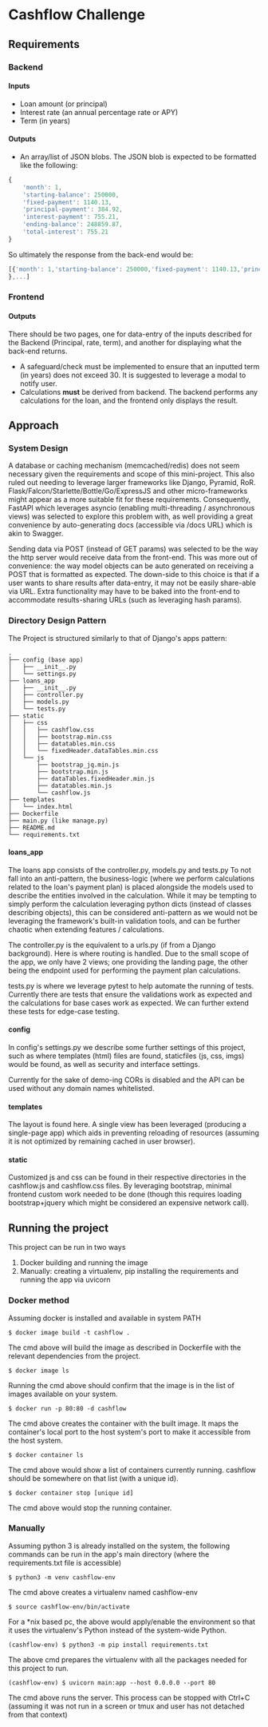 # Cashflow Challenge
## Requirements
### Backend
#### Inputs
-   Loan amount (or principal)
-   Interest rate (an annual percentage rate or APY)
-   Term (in years)
#### Outputs
- An array/list of JSON blobs. The JSON blob is expected to be formatted like the following:
```javascript
{
    'month': 1,
    'starting-balance': 250000,
    'fixed-payment': 1140.13,
    'principal-payment': 384.92,
    'interest-payment': 755.21,
    'ending-balance': 248859.87,
    'total-interest': 755.21
}
```
So ultimately the response from the back-end would be:
```javascript
[{'month': 1,'starting-balance': 250000,'fixed-payment': 1140.13,'principal-payment': 384.92,'interest-payment': 755.21,'ending-balance': 248859.87,'total-interest': 755.21
},...]
```

### Frontend
#### Outputs
There should be two pages, one for data-entry of the inputs described for the Backend (Principal, rate, term), and another for displaying what the back-end returns.

- A safeguard/check must be implemented to ensure that an inputted term (in years) does not exceed 30. It is suggested to leverage a modal to notify user.
- Calculations **must** be derived from backend. The backend performs any calculations for the loan, and the frontend only displays the result.

## Approach

### System Design

A database or caching mechanism (memcached/redis) does not seem necessary given the requirements and scope of this mini-project. 
This also ruled out needing to leverage larger frameworks like Django, Pyramid, RoR. 
Flask/Falcon/Starlette/Bottle/Go/ExpressJS and other micro-frameworks might appear as a more suitable fit for these requirements. Consequently, FastAPI which leverages asyncio (enabling multi-threading / asynchronous views) was selected to explore this problem with, as well providing a great convenience by auto-generating docs (accessible via /docs URL) which is akin to Swagger.

Sending data via POST (instead of GET params) was selected to be the way the http server would receive data from the front-end. This was more out of convenience: the way model objects can be auto generated on receiving a POST that is formatted as expected. The down-side to this choice is that if a user wants to share results after data-entry, it may not be easily share-able via URL. Extra functionality may have to be baked into the front-end to accommodate results-sharing URLs (such as leveraging hash params).

### Directory Design Pattern

The Project is structured similarly to that of Django's apps pattern:
```
.
├── config (base app)
│   ├── __init__.py
│   └── settings.py
├── loans_app
│   ├── __init__.py
│   ├── controller.py
│   ├── models.py
│   └── tests.py
├── static
│   ├── css
│   │   ├── cashflow.css
│   │   ├── bootstrap.min.css
│   │   ├── datatables.min.css
│   │   └── fixedHeader.dataTables.min.css
│   └── js
│       ├── bootstrap_jq.min.js
│       ├── bootstrap.min.js
│       ├── dataTables.fixedHeader.min.js
│       ├── datatables.min.js
│       └── cashflow.js
├── templates
│   └── index.html
├── Dockerfile
├── main.py (like manage.py)
├── README.md
└── requirements.txt
```
#### loans_app
The loans app consists of the controller.py, models.py and tests.py
To not fall into an anti-pattern, the business-logic (where we perform calculations related to the loan's payment plan) is placed alongside the models used to describe the entities involved in the calculation. 
While it may be tempting to simply perform the calculation leveraging python dicts (instead of classes describing objects), this can be considered anti-pattern as we would not be leveraging the framework's built-in validation tools, and can be further chaotic when extending features / calculations.

The controller.py is the equivalent to a urls.py (if from a Django background). Here is where routing is handled. Due to the small scope of the app, we only have 2 views; one providing the landing page, the other being the endpoint used for performing the payment plan calculations.

tests.py is where we leverage pytest to help automate the running of tests. Currently there are tests that ensure the validations work as expected and the calculations for base cases work as expected. We can further extend these tests for edge-case testing.

#### config
In config's settings.py we describe some further settings of this project, such as where templates (html) files are found, staticfiles (js, css, imgs) would be found, as well as security and interface settings.

Currently for the sake of demo-ing CORs is disabled and the API can be used without any domain names whitelisted.

#### templates
The layout is found here. A single view has been leveraged (producing a single-page app) which aids in preventing reloading of resources (assuming it is not optimized by remaining cached in user browser).

#### static
Customized js and css can be found in their respective directories in the cashflow.js and cashflow.css files. By leveraging bootstrap, minimal frontend custom work needed to be done (though this requires loading bootstrap+jquery which might be considered an expensive network call).


## Running the project

This project can be run in two ways
1. Docker building and running the image
2. Manually: creating a virtualenv, pip installing the requirements and running the app via uvicorn

### Docker method

Assuming docker is installed and available in system PATH

```shell
$ docker image build -t cashflow .
```
The cmd above will build the image as described in Dockerfile with the relevant dependencies from the project.

```shell
$ docker image ls
```
Running the cmd above should confirm that the image is in the list of images available on your system.

```shell
$ docker run -p 80:80 -d cashflow
```
The cmd above creates the container with the built image. It maps the container's local port to the host system's port to make it accessible from the host system.

```shell
$ docker container ls
```
The cmd above would show a list of containers currently running. cashflow should be somewhere on that list (with a unique id).

```shell
$ docker container stop [unique id]
```
The cmd above would stop the running container.

### Manually

Assuming python 3 is already installed on the system, the following commands can be run in the app's main directory (where the requirements.txt file is accessible)

```shell
$ python3 -m venv cashflow-env
```
The cmd above creates a virtualenv named cashflow-env

```shell
$ source cashflow-env/bin/activate
```
For a *nix based pc, the above would apply/enable the environment so that it uses the virtualenv's Python instead of the system-wide Python.

```shell
(cashflow-env) $ python3 -m pip install requirements.txt
```
The above cmd prepares the virtualenv with all the packages needed for this project to run.

```shell
(cashflow-env) $ uvicorn main:app --host 0.0.0.0 --port 80
```
The cmd above runs the server.
This process can be stopped with Ctrl+C (assuming it was not run in a screen or tmux and user has not detached from that context)